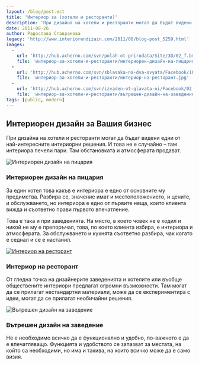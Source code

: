 ```yaml
---
layout: /blog/post.ect
title: 'Интериор за (хотели и ресторанти)'
description: 'При дизайна на хотели и ресторанти могат да бъдат видени едни от най-интересните интериорни решения. И това не е случайно – там интериора печели пари. Там обстановката и атмосферата продават.'
date: 2011-08-26
author: Радослава Ставракова
legacy: 'http://www.interiorendizain.com/2011/08/blog-post_5259.html'
images:
  -
    url: 'http://hub.acherno.com/svn/polah-ot-prirodata/Site/3D/02_f.bmp'
    file: 'интериор-за-хотели-и-ресторанти/интериорен-дизайн-на-пицария.jpg'
  -
    url: 'http://hub.acherno.com/svn/sblasaka-na-dva-svyata/Facebook/18_f.jpg'
    file: 'интериор-за-хотели-и-ресторанти/интериор-на-ресторант.jpg'
  -
    url: 'http://hub.acherno.com/svn/izvaden-ot-glavata-ni/Facebook/02.bmp'
    file: 'интериор-за-хотели-и-ресторанти/вътрешен-дизайн-на-заведение.jpg'
tags: [public, modern]
---
```

## **Интериорен дизайн** за Вашия бизнес
При дизайна на хотели и ресторанти могат да бъдат видени едни от най-интересните интериорни решения. И това не е случайно – там интериора печели пари. Там обстановката и атмосферата продават.

![Интериорен дизайн на пицария](интериор-за-хотели-и-ресторанти/интериорен-дизайн-на-пицария.jpg)
### Интериорен дизайн на **пицария**

За един хотел това какъв е интериора е едно от основните му предимства. Разбира се, значение имат и местоположението, и цените, и обслужването, но интериора е едно от първите неща, които клиента вижда и съответно прави първото впечатление.

Това е така и при заведенията. На място,  в което човек не е ходил и никой не му е препоръчал, това, по което клиента избира, е интериора и атмосферата. За обслужването и кухнята съответно разбира, чак когато е седнал и се е настанил.

[![Интериор на ресторант](интериор-за-хотели-и-ресторанти/интериор-на-ресторант.jpg)](http://acherno.bg/интериорен-дизайн/ресторант/сблъсък-на-два-свята/интериор.html)
### Интериор на **ресторант**

От гледна точка на дизайнерите заведенията и хотелите или въобще обществените интериори предлагат огромни възможности. Там могат да се прилагат нестандартни материали, може да се експериментира с идеи, могат да се прилагат необичайни решения.

![Вътрешен дизайн на заведение](интериор-за-хотели-и-ресторанти/вътрешен-дизайн-на-заведение.jpg)
### Вътрешен дизайн на **заведение**

Не е необходимо всичко да е функционално и удобно, по-важното е да е впечатляващо. 
Функцията и удобството се запазват за местата, на който са необходими, но има и такива, на които всичко може да е само визия.
